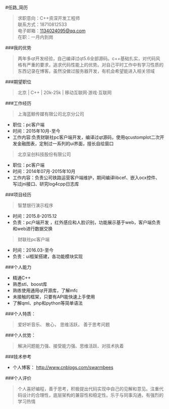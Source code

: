 #任路_简历
>求职意向：C++资深开发工程师   
>联系方式：18710812533     
>电子邮箱：1134024095@qq.com   
>在职：一月内到岗

###我的优势
>两年多qt开发经验，自己编译过qt5.6全部源码。c++基础扎实，对代码风格有严重的要求，追求代码性能上的优势。对自己平时工作中有学习性质的东西记录在博客。虽然没做过服务器开发，有机会希望能进入相关领域
 
###期望职位
>北京 | C++ | 20k-25k | 移动互联网·游戏·互联网

###工作经历
> 上海蓝鲸传媒有限公司北京分公司   
* 职位：pc客户端 
* 时间：2015年10月-至今
* 工作内容:负责财联社pc客户端开发，编译过qt源码，使用qcustomplot二次开发金融图表，定制过一系列的ui界面，擅长自绘窗口

> 北京呈创科技股份有限公司   
* 职位：pc客户端     
* 时间：2014年07月-2015年10月       
* 工作内容：负责公司铁路运营客户端维护，期间编译libcef、嵌入ocx控件、写过jni接口、研究log4cpp日志库


###项目经历
> 智慧银行演示程序   
 * 时间：2015.8-2015.12     
 * 负责：pc户端开发 ，红外感应和人脸识别，功能展示基于web，客户端负责和web进行数据交换
 
> 财联社pc客户端   
 * 时间：2016.03-至今
 * 负责：ui框架搭建，各功能模块实现
     
###个人能力
 * 精通C++
 * 熟悉stl、boost库
 * 熟练使用通用qt开源库，了解mfc
 * 未接触的框架，只要有API能快速上手使用
 * 了解qml、php和python等简单语法
  
   
###个人特质：
> 爱好听音乐、 散心， 思维活跃， 善于思考问题
 
 
###个人优势：
> 解决问题能力强、接受能力强、思维活跃、对技术执着

 
###技术参考
  * 个人博客： http://www.cnblogs.com/swarmbees
 
 
###个人评价
> 个人喜好编程，善于思考，积极提出代码实现中自己的见解和意见。注重代码设计的合理性，底层架构的兼容性和稳定性。乐于与同事沟通，有强烈的学习热情
